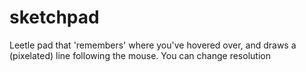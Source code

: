 # sketchpad
Leetle pad that 'remembers' where you've hovered over, and draws a (pixelated) line following the mouse. You can change resolution

